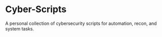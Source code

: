 # Cyber-Scripts
A personal collection of cybersecurity scripts for automation, recon, and system tasks.
